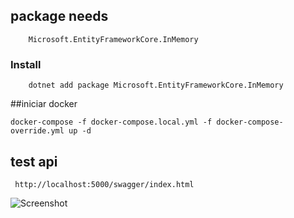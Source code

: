 ## package needs
```
    Microsoft.EntityFrameworkCore.InMemory
```

### Install

```
    dotnet add package Microsoft.EntityFrameworkCore.InMemory 
````

##iniciar docker
```
docker-compose -f docker-compose.local.yml -f docker-compose-override.yml up -d

```

## test api
```
 http://localhost:5000/swagger/index.html 
```
![Screenshot](demo.png)